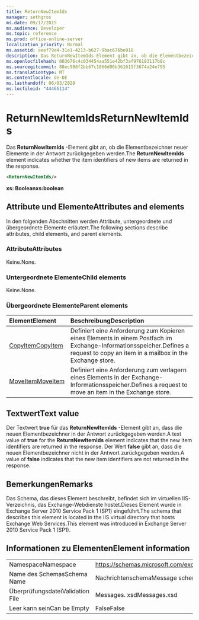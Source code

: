 ```yaml
---
title: ReturnNewItemIds
manager: sethgros
ms.date: 09/17/2015
ms.audience: Developer
ms.topic: reference
ms.prod: office-online-server
localization_priority: Normal
ms.assetid: aeef79e4-31e1-4213-b627-9bac676be018
description: Das ReturnNewItemIds-Element gibt an, ob die Elementbezeichner neuer Elemente in der Antwort zurückgegeben werden.
ms.openlocfilehash: 003676c4c034454aa551e42bf3af976183117b8c
ms.sourcegitcommit: 88ec988f2bb67c1866d06b361615f3674a24e795
ms.translationtype: MT
ms.contentlocale: de-DE
ms.lasthandoff: 06/03/2020
ms.locfileid: "44465114"
---
```

# <a name="returnnewitemids"></a><span data-ttu-id="1e5ce-103">ReturnNewItemIds</span><span class="sxs-lookup"><span data-stu-id="1e5ce-103">ReturnNewItemIds</span></span>

<span data-ttu-id="1e5ce-104">Das **ReturnNewItemIds** -Element gibt an, ob die Elementbezeichner neuer Elemente in der Antwort zurückgegeben werden.</span><span class="sxs-lookup"><span data-stu-id="1e5ce-104">The **ReturnNewItemIds** element indicates whether the item identifiers of new items are returned in the response.</span></span> 
  
```XML
<ReturnNewItemIds/>
```

 <span data-ttu-id="1e5ce-105">**xs: Boolean**</span><span class="sxs-lookup"><span data-stu-id="1e5ce-105">**xs:boolean**</span></span>
## <a name="attributes-and-elements"></a><span data-ttu-id="1e5ce-106">Attribute und Elemente</span><span class="sxs-lookup"><span data-stu-id="1e5ce-106">Attributes and elements</span></span>

<span data-ttu-id="1e5ce-107">In den folgenden Abschnitten werden Attribute, untergeordnete und übergeordnete Elemente erläutert.</span><span class="sxs-lookup"><span data-stu-id="1e5ce-107">The following sections describe attributes, child elements, and parent elements.</span></span>
  
### <a name="attributes"></a><span data-ttu-id="1e5ce-108">Attribute</span><span class="sxs-lookup"><span data-stu-id="1e5ce-108">Attributes</span></span>

<span data-ttu-id="1e5ce-109">Keine.</span><span class="sxs-lookup"><span data-stu-id="1e5ce-109">None.</span></span>
  
### <a name="child-elements"></a><span data-ttu-id="1e5ce-110">Untergeordnete Elemente</span><span class="sxs-lookup"><span data-stu-id="1e5ce-110">Child elements</span></span>

<span data-ttu-id="1e5ce-111">Keine.</span><span class="sxs-lookup"><span data-stu-id="1e5ce-111">None.</span></span>
  
### <a name="parent-elements"></a><span data-ttu-id="1e5ce-112">Übergeordnete Elemente</span><span class="sxs-lookup"><span data-stu-id="1e5ce-112">Parent elements</span></span>

|<span data-ttu-id="1e5ce-113">**Element**</span><span class="sxs-lookup"><span data-stu-id="1e5ce-113">**Element**</span></span>|<span data-ttu-id="1e5ce-114">**Beschreibung**</span><span class="sxs-lookup"><span data-stu-id="1e5ce-114">**Description**</span></span>|
|:-----|:-----|
|[<span data-ttu-id="1e5ce-115">CopyItem</span><span class="sxs-lookup"><span data-stu-id="1e5ce-115">CopyItem</span></span>](copyitem.md) <br/> |<span data-ttu-id="1e5ce-116">Definiert eine Anforderung zum Kopieren eines Elements in einem Postfach im Exchange-Informationsspeicher.</span><span class="sxs-lookup"><span data-stu-id="1e5ce-116">Defines a request to copy an item in a mailbox in the Exchange store.</span></span>  <br/> |
|[<span data-ttu-id="1e5ce-117">MoveItem</span><span class="sxs-lookup"><span data-stu-id="1e5ce-117">MoveItem</span></span>](moveitem.md) <br/> |<span data-ttu-id="1e5ce-118">Definiert eine Anforderung zum verlagern eines Elements in der Exchange-Informationsspeicher.</span><span class="sxs-lookup"><span data-stu-id="1e5ce-118">Defines a request to move an item in the Exchange store.</span></span>  <br/> |
   
## <a name="text-value"></a><span data-ttu-id="1e5ce-119">Textwert</span><span class="sxs-lookup"><span data-stu-id="1e5ce-119">Text value</span></span>

<span data-ttu-id="1e5ce-120">Der Textwert **true** für das **ReturnNewItemIds** -Element gibt an, dass die neuen Elementbezeichner in der Antwort zurückgegeben werden.</span><span class="sxs-lookup"><span data-stu-id="1e5ce-120">A text value of **true** for the **ReturnNewItemIds** element indicates that the new item identifiers are returned in the response.</span></span> <span data-ttu-id="1e5ce-121">Der Wert **false** gibt an, dass die neuen Elementbezeichner nicht in der Antwort zurückgegeben werden.</span><span class="sxs-lookup"><span data-stu-id="1e5ce-121">A value of **false** indicates that the new item identifiers are not returned in the response.</span></span> 
  
## <a name="remarks"></a><span data-ttu-id="1e5ce-122">Bemerkungen</span><span class="sxs-lookup"><span data-stu-id="1e5ce-122">Remarks</span></span>

<span data-ttu-id="1e5ce-123">Das Schema, das dieses Element beschreibt, befindet sich im virtuellen IIS-Verzeichnis, das Exchange-Webdienste hostet.Dieses Element wurde in Exchange Server 2010 Service Pack 1 (SP1) eingeführt.</span><span class="sxs-lookup"><span data-stu-id="1e5ce-123">The schema that describes this element is located in the IIS virtual directory that hosts Exchange Web Services.This element was introduced in Exchange Server 2010 Service Pack 1 (SP1).</span></span>
  
## <a name="element-information"></a><span data-ttu-id="1e5ce-124">Informationen zu Elementen</span><span class="sxs-lookup"><span data-stu-id="1e5ce-124">Element information</span></span>

|||
|:-----|:-----|
|<span data-ttu-id="1e5ce-125">Namespace</span><span class="sxs-lookup"><span data-stu-id="1e5ce-125">Namespace</span></span>  <br/> |https://schemas.microsoft.com/exchange/services/2006/messages  <br/> |
|<span data-ttu-id="1e5ce-126">Name des Schemas</span><span class="sxs-lookup"><span data-stu-id="1e5ce-126">Schema Name</span></span>  <br/> |<span data-ttu-id="1e5ce-127">Nachrichtenschema</span><span class="sxs-lookup"><span data-stu-id="1e5ce-127">Message schema</span></span>  <br/> |
|<span data-ttu-id="1e5ce-128">Überprüfungsdatei</span><span class="sxs-lookup"><span data-stu-id="1e5ce-128">Validation File</span></span>  <br/> |<span data-ttu-id="1e5ce-129">Messages. xsd</span><span class="sxs-lookup"><span data-stu-id="1e5ce-129">Messages.xsd</span></span>  <br/> |
|<span data-ttu-id="1e5ce-130">Leer kann sein</span><span class="sxs-lookup"><span data-stu-id="1e5ce-130">Can be Empty</span></span>  <br/> |<span data-ttu-id="1e5ce-131">False</span><span class="sxs-lookup"><span data-stu-id="1e5ce-131">False</span></span>  <br/> |
   

